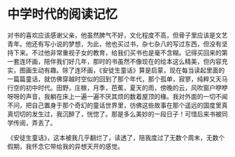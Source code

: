 # 中学时代的阅读记忆

对书的喜欢应该感谢父亲，他虽然脾气不好，文化程度不高，但骨子里应该是文艺青年。他还有写小说的梦想，为此，他也买过书，杂七杂八的写过东西，但没有坚持下来。不过他非常重视子女的教育，给我们买书也是毫不含糊。记得买回来的第一套连环画，陪伴我们好几年，那时的书虽然不像现在的绘本这么精美，但内容充实，图画生动有趣。除了连环画，《安徒生童话》算是启蒙，现在每当读起里面的一篇篇童话，就仿佛穿越时空似的回到了那个年代，那个孤单，寂寥，纯粹又天马行空的初中时代。田野，庄稼，月季，芭蕉，夏天的雨，傍晚的云，风吹窗户咿咿呀呀的声音，我躺在床上一遍一遍不厌其烦的数着屋顶的椽。我对外面的一切不闻不问，把自己置身于那个奇幻的童话世界里，彷佛这些故事在那个遥远的国度里真真切切的发生过，我沉醉了，恍惚了。那是多么美妙的一段日子！可惜后来书被同学传阅，弄丢了。

《安徒生童话》，这本被我几乎翻烂了，读透了，陪我度过了无数个周末，无数个假期，我怀念它带给我的异想天开的感觉。

